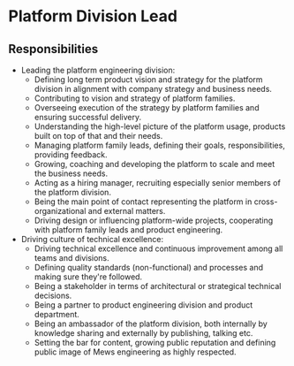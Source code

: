 # Platform Division Lead

## Responsibilities

- Leading the platform engineering division:
  - Defining long term product vision and strategy for the platform division in alignment with company strategy and business needs.
  - Contributing to vision and strategy of platform families.
  - Overseeing execution of the strategy by platform families and ensuring successful delivery.
  - Understanding the high-level picture of the platform usage, products built on top of that and their needs.
  - Managing platform family leads, defining their goals, responsibilities, providing feedback.
  - Growing, coaching and developing the platform to scale and meet the business needs.
  - Acting as a hiring manager, recruiting especially senior members of the platform division.
  - Being the main point of contact representing the platform in cross-organizational and external matters.
  - Driving design or influencing platform-wide projects, cooperating with platform family leads and product engineering.
- Driving culture of technical excellence:
  - Driving technical excellence and continuous improvement among all teams and divisions.
  - Defining quality standards (non-functional) and processes and making sure they're followed.
  - Being a stakeholder in terms of architectural or strategical technical decisions.
  - Being a partner to product engineering division and product department.
  - Being an ambassador of the platform division, both internally by knowledge sharing and externally by publishing, talking etc.
  - Setting the bar for content, growing public reputation and defining public image of Mews engineering as highly respected.
